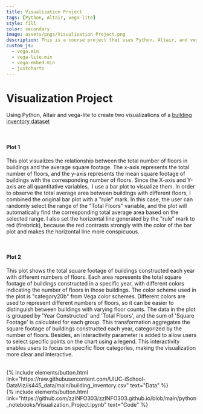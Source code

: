 ```yaml
---
title: Visualization Project
tags: [Python, Altair, vega-lite]
style: fill
color: secondary
image: assets/pngs/Visualization Project.png
description: This is a course project that uses Python, Altair, and vega-lite for interactive viz!
custom_js:
  - vega.min
  - vega-lite.min
  - vega-embed.min
  - justcharts
---
```



# Visualization Project

Using Python, Altair and vega-lite to create two visualizations of a [building inventory dataset](https://raw.githubusercontent.com/UIUC-iSchool-DataViz/is445_data/main/building_inventory.csv)

<br>

#### Plot 1

<vegachart schema-url="{{ site.baseurl }}/assets/json/visualization_project_chart1.json" style="width: 100%"></vegachart>

This plot visualizes the relationship between the total number of floors in buildings and the average square footage. The x-axis represents the total number of floors, and the y-axis represents the mean square footage of buildings with the corresponding number of floors. Since the X-axis and Y-axis are all quantitative variables,  I use a bar plot to visualize them. In order to observe the total average area between buildings with different floors, I combined the original bar plot with a "rule" mark. In this case, the user can randomly select the range of the "Total Floors" variable, and the plot will automatically find the corresponding total average area based on the selected range. I also set the horizontal line generated by the "rule" mark to red (firebrick), because the red contrasts strongly with the color of the bar plot and makes the horizontal line more conspicuous.

<br>

#### Plot 2

<vegachart schema-url="{{ site.baseurl }}/assets/json/visualization_project_chart2.json" style="width: 100%"></vegachart>

This plot shows the total square footage of buildings constructed each year with different numbers of floors. Each area represents the total square footage of buildings constructed in a specific year, with different colors indicating the number of floors in those buildings. The color scheme used in the plot is "category20b" from Vega color schemes. Different colors are used to represent different numbers of floors, so it can be easier to distinguish between buildings with varying floor counts. The data in the plot is grouped by 'Year Constructed' and 'Total Floors', and the sum of 'Square Footage' is calculated for each group. This transformation aggregates the square footage of buildings constructed each year, categorized by the number of floors. Besides, an interactivity parameter is added to allow users to select specific points on the chart using a legend. This interactivity enables users to focus on specific floor categories, making the visualization more clear and interactive.

<br>

<div class="left">
{% include elements/button.html link="https://raw.githubusercontent.com/UIUC-iSchool-DataViz/is445_data/main/building_inventory.csv" text="Data" %}
</div>

<div class="right">
{% include elements/button.html link="https://github.com/zzINFO303/zzINFO303.github.io/blob/main/python_notebooks/Visualization_Project.ipynb" text="Code" %}
</div>

